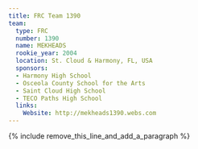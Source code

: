 ```yaml
---
title: FRC Team 1390
team:
  type: FRC
  number: 1390
  name: MEKHEADS
  rookie_year: 2004
  location: St. Cloud & Harmony, FL, USA
  sponsors:
  - Harmony High School
  - Osceola County School for the Arts
  - Saint Cloud High School
  - TECO Paths High School
  links:
    Website: http://mekheads1390.webs.com
---
```


{% include remove_this_line_and_add_a_paragraph %}